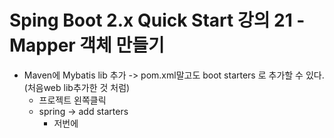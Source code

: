 # Sping Boot 2.x Quick Start 강의 21 - Mapper 객체 만들기
* Maven에 Mybatis lib 추가 -> pom.xml말고도 boot starters 로 추가할 수 있다. (처음web lib추가한 것 처럼)
   * 프로젝트 왼쪽클릭
   * spring -> add starters 
      * 저번에  
